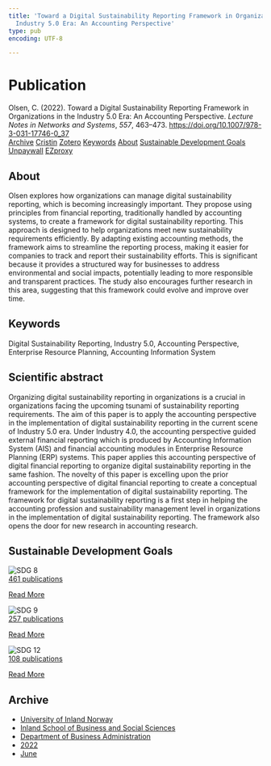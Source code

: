 ```yaml
---
title: 'Toward a Digital Sustainability Reporting Framework in Organizations in the
  Industry 5.0 Era: An Accounting Perspective'
type: pub
encoding: UTF-8

---
```

<h1>Publication</h1>
<article id="csl-bib-container-ILE7J4M9" class="csl-bib-container">
  <div class="csl-bib-body"> <div class="csl-entry">Olsen, C. (2022). Toward a Digital Sustainability Reporting Framework in Organizations in the Industry 5.0 Era: An Accounting Perspective. <i>Lecture Notes in Networks and Systems</i>, <i>557</i>, 463–473. <a href="https://doi.org/10.1007/978-3-031-17746-0_37">https://doi.org/10.1007/978-3-031-17746-0_37</a></div> </div>
  <div class="csl-bib-buttons">
    <a href="#taxonomy-article-ILE7J4M9" alt="archive" class="csl-bib-button">Archive</a>
    <a href="https://app.cristin.no/results/show.jsf?id=2031680" alt="Cristin" class="csl-bib-button">Cristin</a>
    <a href="http://zotero.org/groups/5881554/items/ILE7J4M9" alt="Zotero" class="csl-bib-button">Zotero</a>
    <a href="#keywords-article-ILE7J4M9" alt="keywords" class="csl-bib-button">Keywords</a>
    <a href="#about-article-ILE7J4M9" alt="about_pub" class="csl-bib-button">About</a>
    <a href="#sdg-article-ILE7J4M9" alt="sdg" class="csl-bib-button">Sustainable Development Goals</a>
    <a href="https://doi.org/10.1007/978-3-031-17746-0_37" alt="Unpaywall" class="csl-bib-button">Unpaywall</a>
    <a href="https://doi.org/10.1007/978-3-031-17746-0_37" alt="EZproxy" class="csl-bib-button">EZproxy</a>
  </div>
  <div id="csl-bib-meta-container-ILE7J4M9"></div>
</article>
<div id="csl-bib-meta-ILE7J4M9" class="csl-bib-meta">
  <article id="about-article-ILE7J4M9" class="about_pub-article">
    <h1>About</h1>
    Olsen explores how organizations can manage digital sustainability reporting, which is becoming increasingly important. They propose using principles from financial reporting, traditionally handled by accounting systems, to create a framework for digital sustainability reporting. This approach is designed to help organizations meet new sustainability requirements efficiently. By adapting existing accounting methods, the framework aims to streamline the reporting process, making it easier for companies to track and report their sustainability efforts. This is significant because it provides a structured way for businesses to address environmental and social impacts, potentially leading to more responsible and transparent practices. The study also encourages further research in this area, suggesting that this framework could evolve and improve over time.
  </article>
  <article id="keywords-article-ILE7J4M9" class="keywords-article">
    <h1>Keywords</h1>
    Digital Sustainability Reporting, Industry 5.0, Accounting Perspective, Enterprise Resource Planning, Accounting Information System
  </article>
  <article id="abstract-article-ILE7J4M9" class="abstract-article">
    <h1>Scientific abstract</h1>
    Organizing digital sustainability reporting in organizations is a crucial in organizations facing the upcoming tsunami of sustainability reporting requirements. The aim of this paper is to apply the accounting perspective in the implementation of digital sustainability reporting in the current scene of Industry 5.0 era. Under Industry 4.0, the accounting perspective guided external financial reporting which is produced by Accounting Information System (AIS) and financial accounting modules in Enterprise Resource Planning (ERP) systems. This paper applies this accounting perspective of digital financial reporting to organize digital sustainability reporting in the same fashion. The novelty of this paper is excelling upon the prior accounting perspective of digital financial reporting to create a conceptual framework for the implementation of digital sustainability reporting. The framework for digital sustainability reporting is a first step in helping the accounting profession and sustainability management level in organizations in the implementation of digital sustainability reporting. The framework also opens the door for new research in accounting research.
  </article>
  <article id="sdg-article-ILE7J4M9" class="sdg-article">
    <h1>Sustainable Development Goals</h1>
    <div class="sdg-container"><div id="sdg8" class="sdg">
        <img src="{{< params subfolder >}}images/sdg/sdg08_en.png" class="image" alt="SDG 8">
        <div class="sdg-overlay">
          <a href="{{< params subfolder >}}en/archive/?sdg=8#archive" class="sdg-publication-count"><span>461</span> publications</a>
          <p><a href="https://sdgs.un.org/goals/goal8" class="sdg-read-more">Read More</a></p>
        </div>
      </div> <div id="sdg9" class="sdg">
        <img src="{{< params subfolder >}}images/sdg/sdg09_en.png" class="image" alt="SDG 9">
        <div class="sdg-overlay">
          <a href="{{< params subfolder >}}en/archive/?sdg=9#archive" class="sdg-publication-count"><span>257</span> publications</a>
          <p><a href="https://sdgs.un.org/goals/goal9" class="sdg-read-more">Read More</a></p>
        </div>
      </div> <div id="sdg12" class="sdg">
        <img src="{{< params subfolder >}}images/sdg/sdg12_en.png" class="image" alt="SDG 12">
        <div class="sdg-overlay">
          <a href="{{< params subfolder >}}en/archive/?sdg=12#archive" class="sdg-publication-count"><span>108</span> publications</a>
          <p><a href="https://sdgs.un.org/goals/goal12" class="sdg-read-more">Read More</a></p>
        </div>
      </div></div>
  </article>
  <article id="taxonomy-article-ILE7J4M9" class="taxonomy-article">
    <h1>Archive</h1>
    <ul>
      <li><a href="{{< params subfolder >}}en/archive/?key=3DCRN523">University of Inland Norway</a></li>
      <li><a href="{{< params subfolder >}}en/archive/?key=DU8Q9LN9">Inland School of Business and Social Sciences</a></li>
      <li><a href="{{< params subfolder >}}en/archive/?key=3IQA89I8">Department of Business Administration</a></li>
      <li><a href="{{< params subfolder >}}en/archive/?key=6THNNMZZ">2022</a></li>
      <li><a href="{{< params subfolder >}}en/archive/?key=RKL2ESKF">June</a></li>
    </ul>
  </article>
</div>
